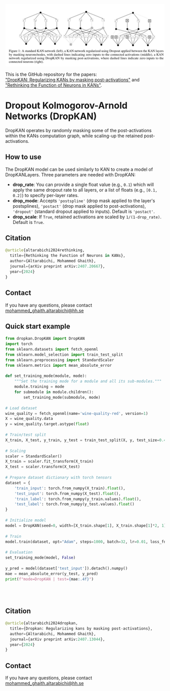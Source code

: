<img width="1200" alt="dropkan_explained" src="./DropKAN_explained.JPG">

This is the GitHub repository for the papers:  
["DropKAN: Regularizing KANs by masking post-activations"](https://arxiv.org/abs/2407.13044) and  
["Rethinking the Function of Neurons in KANs"](https://arxiv.org/abs/2407.20667).

# Dropout Kolmogorov-Arnold Networks (DropKAN)

DropKAN operates by randomly masking some of the post-activations within the KANs computation graph, while scaling-up the retained post-activations.

## How to use

The DropKAN model can be used similarly to KAN to create a model of DropKANLayers. Three parameters are needed with DropKAN:

- **drop_rate**: You can provide a single float value (e.g., `0.1`) which will apply the same dropout rate to all layers, or a list of floats (e.g., `[0.1, 0.2]`) to specify per-layer rates.
- **drop_mode**: Accepts `'postspline'` (drop mask applied to the layer's postsplines), `'postact'` (drop mask applied to post-activations), `'dropout'` (standard dropout applied to inputs). Default is `'postact'`.
- **drop_scale**: If `True`, retained activations are scaled by `1/(1-drop_rate)`. Default is `True`.


## Citation
```python
@article{altarabichi2024rethinking,
  title={Rethinking the Function of Neurons in KANs},
  author={Altarabichi, Mohammed Ghaith},
  journal={arXiv preprint arXiv:2407.20667},
  year={2024}
}
```

## Contact
If you have any questions, please contact mohammed_ghaith.altarabichi@hh.se



## Quick start example

```python
from dropkan.DropKAN import DropKAN
import torch
from sklearn.datasets import fetch_openml
from sklearn.model_selection import train_test_split
from sklearn.preprocessing import StandardScaler
from sklearn.metrics import mean_absolute_error

def set_training_mode(module, mode):
    """Set the training mode for a module and all its sub-modules."""
    module.training = mode
    for submodule in module.children():
        set_training_mode(submodule, mode)

# Load dataset
wine_quality = fetch_openml(name='wine-quality-red', version=1)
X = wine_quality.data
y = wine_quality.target.astype(float)

# Train/test split
X_train, X_test, y_train, y_test = train_test_split(X, y, test_size=0.4, random_state=42)

# Scaling
scaler = StandardScaler()
X_train = scaler.fit_transform(X_train)
X_test = scaler.transform(X_test)

# Prepare dataset dictionary with torch tensors
dataset = {
    'train_input': torch.from_numpy(X_train).float(),
    'test_input': torch.from_numpy(X_test).float(),
    'train_label': torch.from_numpy(y_train.values).float(),
    'test_label': torch.from_numpy(y_test.values).float()
}

# Initialize model
model = DropKAN(seed=0, width=[X_train.shape[1], X_train.shape[1]*2, 1], drop_rate=0.1, drop_mode='postact')

# Train
model.train(dataset, opt="Adam", steps=1000, batch=32, lr=0.01, loss_fn=torch.nn.L1Loss())

# Evaluation
set_training_mode(model, False)

y_pred = model(dataset['test_input']).detach().numpy()
mae = mean_absolute_error(y_test, y_pred)
print(f"mode=DropKAN | test={mae:.4f}")





```
## Citation
```python
@article{altarabichi2024dropkan,
  title={Dropkan: Regularizing kans by masking post-activations},
  author={Altarabichi, Mohammed Ghaith},
  journal={arXiv preprint arXiv:2407.13044},
  year={2024}
}
```

## Contact
If you have any questions, please contact mohammed_ghaith.altarabichi@hh.se
